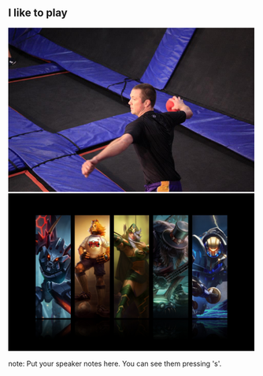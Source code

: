 ##  I like to play

<img src="/img/will-buck-dballer.jpg" style="width: 500px;"/>
<img src="/img/lolpaper.jpg" style="width: 500px;"/>

note:
    Put your speaker notes here.
    You can see them pressing 's'.
